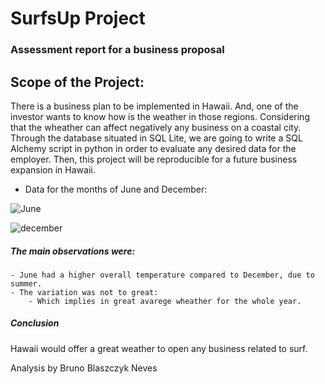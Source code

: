 # SurfsUp Project
### Assessment report for a business proposal

## Scope of the Project:

 There is a business plan to be implemented in Hawaii. And, one of the investor wants to know how is the weather in those regions. Considering that the wheather can affect negatively any business on a coastal city.
 Through the database situated in SQL Lite, we are going to write a SQL Alchemy script in python in order to evaluate any desired data for the employer. Then, this project will be reproducible for a future business expansion in Hawaii.
 
 -  Data for the months of June and December:
 
 ![June](https://user-images.githubusercontent.com/103459820/174452809-7d9c049b-3034-4695-8beb-f6be69f820ed.png)

![december](https://user-images.githubusercontent.com/103459820/174452814-fc554bae-77ae-4918-b00a-b99ae56d13ce.png)

 ##### The main observations were:
 
    - June had a higher overall temperature compared to December, due to summer.
    - The variation was not to great:
        - Which implies in great avarege wheather for the whole year.
 
 ##### Conclusion
 
  Hawaii would offer a great weather to open any business related to surf.
  
 
 
 Analysis by Bruno Blaszczyk Neves
